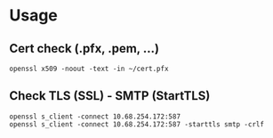 # Usage

## Cert check (.pfx, .pem, ...)

```shell
openssl x509 -noout -text -in ~/cert.pfx
```

## Check TLS (SSL) - SMTP (StartTLS)

```shell
openssl s_client -connect 10.68.254.172:587
openssl s_client -connect 10.68.254.172:587 -starttls smtp -crlf
```
